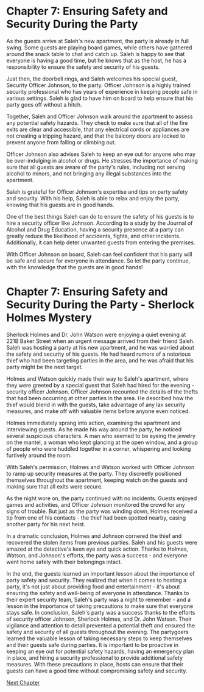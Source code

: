 # Chapter 7: Ensuring Safety and Security During the Party

As the guests arrive at Saleh's new apartment, the party is already in full swing. Some guests are playing board games, while others have gathered around the snack table to chat and catch up. Saleh is happy to see that everyone is having a good time, but he knows that as the host, he has a responsibility to ensure the safety and security of his guests.

Just then, the doorbell rings, and Saleh welcomes his special guest, Security Officer Johnson, to the party. Officer Johnson is a highly trained security professional who has years of experience in keeping people safe in various settings. Saleh is glad to have him on board to help ensure that his party goes off without a hitch.

Together, Saleh and Officer Johnson walk around the apartment to assess any potential safety hazards. They check to make sure that all of the fire exits are clear and accessible, that any electrical cords or appliances are not creating a tripping hazard, and that the balcony doors are locked to prevent anyone from falling or climbing out.

Officer Johnson also advises Saleh to keep an eye out for anyone who may be over-indulging in alcohol or drugs. He stresses the importance of making sure that all guests are aware of the party's rules, including not serving alcohol to minors, and not bringing any illegal substances into the apartment.

Saleh is grateful for Officer Johnson's expertise and tips on party safety and security. With his help, Saleh is able to relax and enjoy the party, knowing that his guests are in good hands.

One of the best things Saleh can do to ensure the safety of his guests is to hire a security officer like Johnson. According to a study by the Journal of Alcohol and Drug Education, having a security presence at a party can greatly reduce the likelihood of accidents, fights, and other incidents. Additionally, it can help deter unwanted guests from entering the premises.

With Officer Johnson on board, Saleh can feel confident that his party will be safe and secure for everyone in attendance. So let the party continue, with the knowledge that the guests are in good hands!
# Chapter 7: Ensuring Safety and Security During the Party - Sherlock Holmes Mystery

Sherlock Holmes and Dr. John Watson were enjoying a quiet evening at 221B Baker Street when an urgent message arrived from their friend Saleh. Saleh was hosting a party at his new apartment, and he was worried about the safety and security of his guests. He had heard rumors of a notorious thief who had been targeting parties in the area, and he was afraid that his party might be the next target.

Holmes and Watson quickly made their way to Saleh's apartment, where they were greeted by a special guest that Saleh had hired for the evening - security officer Johnson. Officer Johnson recounted the details of the thefts that had been occurring at other parties in the area. He described how the thief would blend in with the guests, take advantage of any lax security measures, and make off with valuable items before anyone even noticed.

Holmes immediately sprang into action, examining the apartment and interviewing guests. As he made his way around the party, he noticed several suspicious characters. A man who seemed to be eyeing the jewelry on the mantel, a woman who kept glancing at the open window, and a group of people who were huddled together in a corner, whispering and looking furtively around the room.

With Saleh's permission, Holmes and Watson worked with Officer Johnson to ramp up security measures at the party. They discreetly positioned themselves throughout the apartment, keeping watch on the guests and making sure that all exits were secure.

As the night wore on, the party continued with no incidents. Guests enjoyed games and activities, and Officer Johnson monitored the crowd for any signs of trouble. But just as the party was winding down, Holmes received a tip from one of his contacts - the thief had been spotted nearby, casing another party for his next heist.

In a dramatic conclusion, Holmes and Johnson cornered the thief and recovered the stolen items from previous parties. Saleh and his guests were amazed at the detective's keen eye and quick action. Thanks to Holmes, Watson, and Johnson's efforts, the party was a success - and everyone went home safely with their belongings intact.

In the end, the guests learned an important lesson about the importance of party safety and security. They realized that when it comes to hosting a party, it's not just about providing food and entertainment - it's about ensuring the safety and well-being of everyone in attendance. Thanks to their expert security team, Saleh's party was a night to remember - and a lesson in the importance of taking precautions to make sure that everyone stays safe.
In conclusion, Saleh's party was a success thanks to the efforts of security officer Johnson, Sherlock Holmes, and Dr. John Watson. Their vigilance and attention to detail prevented a potential theft and ensured the safety and security of all guests throughout the evening. The partygoers learned the valuable lesson of taking necessary steps to keep themselves and their guests safe during parties. It is important to be proactive in keeping an eye out for potential safety hazards, having an emergency plan in place, and hiring a security professional to provide additional safety measures. With these precautions in place, hosts can ensure that their guests can have a good time without compromising safety and security.


[Next Chapter](08_Chapter08.md)